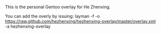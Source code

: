 This is the personal Gentoo overlay for He Zhenxing.

You can add the overly by issuing:
layman -f -o https://raw.github.com/hezhenxing/hezhenxing-overlay/master/overlay.xml -a hezhenxing-overlay
